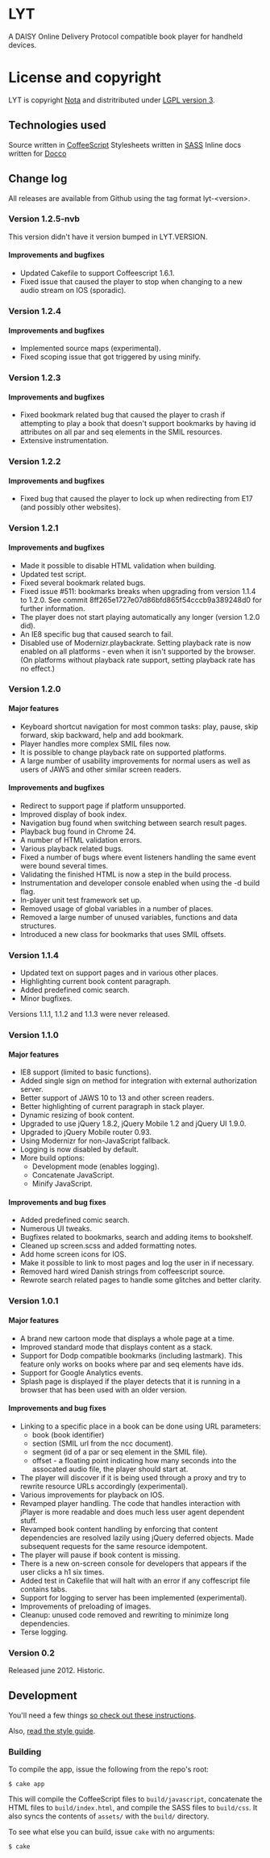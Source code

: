 # LYT

A DAISY Online Delivery Protocol compatible book player for handheld devices.

# License and copyright

LYT is copyright [Nota](http://nota.nu/) and distritributed under [LGPL version 3](LICENSE).

## Technologies used

Source written in [CoffeeScript](http://jashkenas.github.com/coffee-script/)
Stylesheets written in [SASS](http://sass-lang.com/)
Inline docs written for [Docco](http://jashkenas.github.com/docco/)

## Change log

All releases are available from Github using the tag format lyt-&lt;version&gt;.


### Version 1.2.5-nvb

This version didn't have it version bumped in LYT.VERSION.

#### Improvements and bugfixes

  * Updated Cakefile to support Coffeescript 1.6.1.
  * Fixed issue that caused the player to stop when changing to a new audio
    stream on IOS (sporadic).


### Version 1.2.4

#### Improvements and bugfixes

  * Implemented source maps (experimental).
  * Fixed scoping issue that got triggered by using minify.


### Version 1.2.3

#### Improvements and bugfixes

  * Fixed bookmark related bug that caused the player to crash if attempting to
    play a book that doesn't support bookmarks by having id attributes on all
    par and seq elements in the SMIL resources.
  * Extensive instrumentation.


### Version 1.2.2

#### Improvements and bugfixes

  * Fixed bug that caused the player to lock up when redirecting from E17
    (and possibly other websites).


### Version 1.2.1

#### Improvements and bugfixes

  * Made it possible to disable HTML validation when building.
  * Updated test script.
  * Fixed several bookmark related bugs.
  * Fixed issue #511: bookmarks breaks when upgrading from version 1.1.4
    to 1.2.0. See commit 8ff265e1727e07d86bfd865f54cccb9a389248d0 for further
    information.
  * The player does not start playing automatically any longer (version 1.2.0
    did).
  * An IE8 specific bug that caused search to fail.
  * Disabled use of Modernizr.playbackrate. Setting playback rate is now
    enabled on all platforms - even when it isn't supported by the browser.
    (On platforms without playback rate support, setting playback rate has no
    effect.)


### Version 1.2.0

#### Major features

  * Keyboard shortcut navigation for most common tasks:
    play, pause, skip forward, skip backward, help and add bookmark.
  * Player handles more complex SMIL files now.
  * It is possible to change playback rate on supported platforms.
  * A large number of usability improvements for normal users as well as
    users of JAWS and other similar screen readers.

#### Improvements and bugfixes

  * Redirect to support page if platform unsupported.
  * Improved display of book index.
  * Navigation bug found when switching between search result pages.
  * Playback bug found in Chrome 24.
  * A number of HTML validation errors.
  * Various playback related bugs.
  * Fixed a number of bugs where event listeners handling the same event were
    bound several times.
  * Validating the finished HTML is now a step in the build process.
  * Instrumentation and developer console enabled when using the -d build flag.
  * In-player unit test framework set up.
  * Removed usage of global variables in a number of places.
  * Removed a large number of unused variables, functions and data structures.
  * Introduced a new class for bookmarks that uses SMIL offsets.


### Version 1.1.4

  * Updated text on support pages and in various other places.
  * Highlighting current book content paragraph.
  * Added predefined comic search.
  * Minor bugfixes.

Versions 1.1.1, 1.1.2 and 1.1.3 were never released.

### Version 1.1.0

#### Major features

  * IE8 support (limited to basic functions).
  * Added single sign on method for integration with external authorization server.
  * Better support of JAWS 10 to 13 and other screen readers.
  * Better highlighting of current paragraph in stack player.
  * Dynamic resizing of book content.
  * Upgraded to use jQuery 1.8.2, jQuery Mobile 1.2 and jQuery UI 1.9.0.
  * Upgraded to jQuery Mobile router 0.93.
  * Using Modernizr for non-JavaScript fallback.
  * Logging is now disabled by default.
  * More build options:
    * Development mode (enables logging).
    * Concatenate JavaScript.
    * Minify JavaScript.

#### Improvements and bug fixes

  * Added predefined comic search.
  * Numerous UI tweaks.
  * Bugfixes related to bookmarks, search and adding items to bookshelf.
  * Cleaned up screen.scss and added formatting notes.
  * Add home screen icons for IOS.
  * Make it possible to link to most pages and log the user in if necessary.
  * Removed hard wired Danish strings from coffeescript source.
  * Rewrote search related pages to handle some glitches and better clarity.


### Version 1.0.1

#### Major features

  * A brand new cartoon mode that displays a whole page at a time.
  * Improved standard mode that displays content as a stack.
  * Support for Dodp compatible bookmarks (including lastmark).
    This feature only works on books where par and seq elements have ids.
  * Support for Google Analytics events.
  * Splash page is displayed if the player detects that it is running in a
    browser that has been used with an older version.

#### Improvements and bug fixes

  * Linking to a specific place in a book can be done using URL parameters:
    * book (book identifier)
    * section (SMIL url from the ncc document).
    * segment (id of a par or seq element in the SMIL file).
    * offset - a floating point indicating how many seconds into the assocated
      audio file, the player should start at.
  * The player will discover if it is being used through a proxy and try to
    rewrite resource URLs accordingly (experimental).
  * Various improvements for playback on IOS.
  * Revamped player handling. The code that handles interaction with jPlayer
    is more readable and does much less user agent dependent stuff.
  * Revamped book content handling by enforcing that content dependencies
    are resolved lazily using jQuery deferred objects. Made subsequent requests
    for the same resource idempotent.
  * The player will pause if book content is missing.
  * There is a new on-screen console for developers that appears if the user
    clicks a h1 six times.
  * Added test in Cakefile that will halt with an error if any coffescript
    file contains tabs.
  * Support for logging to server has been implemented (experimental).
  * Improvements of preloading of images.
  * Cleanup: unused code removed and rewriting to minimize long dependencies.
  * Terse logging.


### Version 0.2

Released june 2012. Historic.

## Development
You'll need a few things [so check out these instructions](https://github.com/Notalib/LYT/wiki/Prerequisites).

Also, [read the style guide](https://github.com/Notalib/LYT/wiki/Style-Guide).

### Building

To compile the app, issue the following from the repo's root:

    $ cake app

This will compile the CoffeeScript files to `build/javascript`, concatenate the HTML files to `build/index.html`, and compile the SASS files to `build/css`. It also syncs the contents of `assets/` with the `build/` directory.

To see what else you can build, issue `cake` with no arguments:

    $ cake
